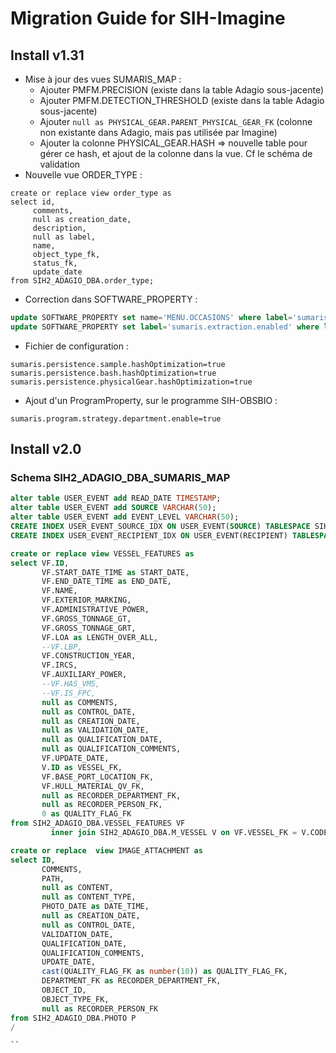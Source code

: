 # Migration Guide for SIH-Imagine

## Install v1.31

- Mise à jour des vues SUMARIS_MAP :
    * Ajouter PMFM.PRECISION (existe dans la table Adagio sous-jacente)
    * Ajouter PMFM.DETECTION_THRESHOLD (existe dans la table Adagio sous-jacente)
    * Ajouter  `null as PHYSICAL_GEAR.PARENT_PHYSICAL_GEAR_FK` (colonne non existante dans Adagio, mais pas utilisée par Imagine)
    * Ajouter la colonne PHYSICAL_GEAR.HASH => nouvelle table pour gérer ce hash, et ajout de la colonne dans la vue. Cf le schéma de validation
- Nouvelle vue ORDER_TYPE :
```
create or replace view order_type as
select id,
     comments,
     null as creation_date,
     description,
     null as label,
     name,
     object_type_fk,
     status_fk,
     update_date
from SIH2_ADAGIO_DBA.order_type;
```

- Correction dans SOFTWARE_PROPERTY :

```sql
update SOFTWARE_PROPERTY set name='MENU.OCCASIONS' where label='sumaris.observedLocation.name';
update SOFTWARE_PROPERTY set label='sumaris.extraction.enabled' where label='sumaris.extraction.enable';  # Ajout d'un 'd' à la fin
```

- Fichier de configuration :
```properties
sumaris.persistence.sample.hashOptimization=true
sumaris.persistence.bash.hashOptimization=true
sumaris.persistence.physicalGear.hashOptimization=true
```
- Ajout d'un ProgramProperty, sur le programme SIH-OBSBIO :
```properties
sumaris.program.strategy.department.enable=true 
```

## Install v2.0

### Schema SIH2_ADAGIO_DBA_SUMARIS_MAP

```sql
alter table USER_EVENT add READ_DATE TIMESTAMP;
alter table USER_EVENT add SOURCE VARCHAR(50);
alter table USER_EVENT add EVENT_LEVEL VARCHAR(50);
CREATE INDEX USER_EVENT_SOURCE_IDX ON USER_EVENT(SOURCE) TABLESPACE SIH2_ADAGIO_DBA_SUMARIS_INDEX;
CREATE INDEX USER_EVENT_RECIPIENT_IDX ON USER_EVENT(RECIPIENT) TABLESPACE SIH2_ADAGIO_DBA_SUMARIS_INDEX;
```

```sql
create or replace view VESSEL_FEATURES as
select VF.ID,
       VF.START_DATE_TIME as START_DATE,
       VF.END_DATE_TIME as END_DATE,
       VF.NAME,
       VF.EXTERIOR_MARKING,
       VF.ADMINISTRATIVE_POWER,
       VF.GROSS_TONNAGE_GT,
       VF.GROSS_TONNAGE_GRT,
       VF.LOA as LENGTH_OVER_ALL,
       --VF.LBP,
       VF.CONSTRUCTION_YEAR,
       VF.IRCS,
       VF.AUXILIARY_POWER,
       --VF.HAS_VMS,
       --VF.IS_FPC,
       null as COMMENTS,
       null as CONTROL_DATE,
       null as CREATION_DATE,
       null as VALIDATION_DATE,
       null as QUALIFICATION_DATE,
       null as QUALIFICATION_COMMENTS,
       VF.UPDATE_DATE,
       V.ID as VESSEL_FK,
       VF.BASE_PORT_LOCATION_FK,
       VF.HULL_MATERIAL_QV_FK,
       null as RECORDER_DEPARTMENT_FK,
       null as RECORDER_PERSON_FK,
       0 as QUALITY_FLAG_FK
from SIH2_ADAGIO_DBA.VESSEL_FEATURES VF
         inner join SIH2_ADAGIO_DBA.M_VESSEL V on VF.VESSEL_FK = V.CODE;

create or replace  view IMAGE_ATTACHMENT as
select ID,
       COMMENTS,
       PATH,
       null as CONTENT,
       null as CONTENT_TYPE,
       PHOTO_DATE as DATE_TIME,
       null as CREATION_DATE,
       null as CONTROL_DATE,
       VALIDATION_DATE,
       QUALIFICATION_DATE,
       QUALIFICATION_COMMENTS,
       UPDATE_DATE,
       cast(QUALITY_FLAG_FK as number(10)) as QUALITY_FLAG_FK,
       DEPARTMENT_FK as RECORDER_DEPARTMENT_FK,
       OBJECT_ID,
       OBJECT_TYPE_FK,
       null as RECORDER_PERSON_FK
from SIH2_ADAGIO_DBA.PHOTO P
/

``